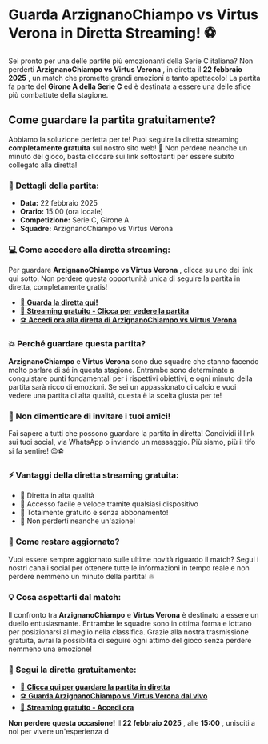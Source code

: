 # Guarda ArzignanoChiampo vs Virtus Verona in Diretta Streaming! ⚽

Sei pronto per una delle partite più emozionanti della Serie C italiana? Non perderti **ArzignanoChiampo vs Virtus Verona** , in diretta il **22 febbraio 2025** , un match che promette grandi emozioni e tanto spettacolo! La partita fa parte del **Girone A della Serie C** ed è destinata a essere una delle sfide più combattute della stagione.

## Come guardare la partita gratuitamente?

Abbiamo la soluzione perfetta per te! Puoi seguire la diretta streaming **completamente gratuita** sul nostro sito web! 🎉 Non perdere neanche un minuto del gioco, basta cliccare sui link sottostanti per essere subito collegato alla diretta!

### 📅 Dettagli della partita:

- **Data:** 22 febbraio 2025
- **Orario:** 15:00 (ora locale)
- **Competizione:** Serie C, Girone A
- **Squadre:** ArzignanoChiampo vs Virtus Verona

### 💻 Come accedere alla diretta streaming:

Per guardare **ArzignanoChiampo vs Virtus Verona** , clicca su uno dei link qui sotto. Non perdere questa opportunità unica di seguire la partita in diretta, completamente gratis!

- [🔴 **Guarda la diretta qui!**](https://tinyurl.com/livestreamfreeo?st=ArzignanoChiampo+vs+Virtus+Verona&si=gh)
- [📱 **Streaming gratuito - Clicca per vedere la partita**](https://tinyurl.com/livestreamfreeo?st=ArzignanoChiampo+vs+Virtus+Verona&si=gh)
- [⚽ **Accedi ora alla diretta di ArzignanoChiampo vs Virtus Verona**](https://tinyurl.com/livestreamfreeo?st=ArzignanoChiampo+vs+Virtus+Verona&si=gh)

### 💥 Perché guardare questa partita?

**ArzignanoChiampo** e **Virtus Verona** sono due squadre che stanno facendo molto parlare di sé in questa stagione. Entrambe sono determinate a conquistare punti fondamentali per i rispettivi obiettivi, e ogni minuto della partita sarà ricco di emozioni. Se sei un appassionato di calcio e vuoi vedere una partita di alta qualità, questa è la scelta giusta per te!

### 📢 Non dimenticare di invitare i tuoi amici!

Fai sapere a tutti che possono guardare la partita in diretta! Condividi il link sui tuoi social, via WhatsApp o inviando un messaggio. Più siamo, più il tifo si fa sentire! 😍⚽

### ⚡ Vantaggi della diretta streaming gratuita:

- 🔴 Diretta in alta qualità
- 📱 Accesso facile e veloce tramite qualsiasi dispositivo
- 🎯 Totalmente gratuito e senza abbonamento!
- 🎉 Non perderti neanche un'azione!

### 📲 Come restare aggiornato?

Vuoi essere sempre aggiornato sulle ultime novità riguardo il match? Segui i nostri canali social per ottenere tutte le informazioni in tempo reale e non perdere nemmeno un minuto della partita! 🔥

### 💡 Cosa aspettarti dal match:

Il confronto tra **ArzignanoChiampo** e **Virtus Verona** è destinato a essere un duello entusiasmante. Entrambe le squadre sono in ottima forma e lottano per posizionarsi al meglio nella classifica. Grazie alla nostra trasmissione gratuita, avrai la possibilità di seguire ogni attimo del gioco senza perdere nemmeno una emozione!

### 📢 Segui la diretta gratuitamente:

- [🔴 **Clicca qui per guardare la partita in diretta**](https://tinyurl.com/livestreamfreeo?st=ArzignanoChiampo+vs+Virtus+Verona&si=gh)
- [⚽ **Guarda ArzignanoChiampo vs Virtus Verona dal vivo**](https://tinyurl.com/livestreamfreeo?st=ArzignanoChiampo+vs+Virtus+Verona&si=gh)
- [📱 **Streaming gratuito - Accedi ora**](https://tinyurl.com/livestreamfreeo?st=ArzignanoChiampo+vs+Virtus+Verona&si=gh)

**Non perdere questa occasione!** Il **22 febbraio 2025** , alle **15:00** , unisciti a noi per vivere un'esperienza d
